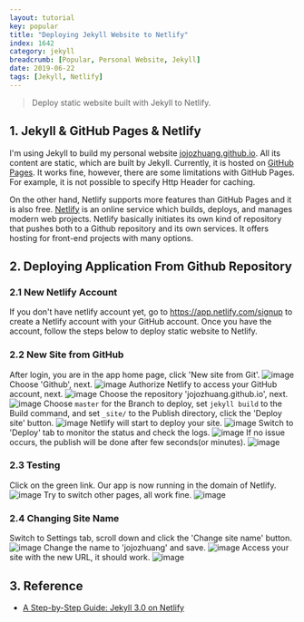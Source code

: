 ```yaml
---
layout: tutorial
key: popular
title: "Deploying Jekyll Website to Netlify"
index: 1642
category: jekyll
breadcrumb: [Popular, Personal Website, Jekyll]
date: 2019-06-22
tags: [Jekyll, Netlify]
---
```


> Deploy static website built with Jekyll to Netlify.

## 1. Jekyll & GitHub Pages & Netlify
I'm using Jekyll to build my personal website [jojozhuang.github.io](jojozhuang.github.io). All its content are static, which are built by Jekyll. Currently, it is hosted on [GitHub Pages](https://pages.github.com/). It works fine, however, there are some limitations with GitHub Pages. For example, it is not possible to specify Http Header for caching.

On the other hand, Netlify supports more features than GitHub Pages and it is also free. [Netlify](https://www.netlify.com/) is an online service which builds, deploys, and manages modern web projects.  Netlify basically initiates its own kind of repository that pushes both to a Github repository and its own services. It offers hosting for front-end projects with many options.

## 2. Deploying Application From Github Repository
### 2.1 New Netlify Account
If you don't have netlify account yet, go to https://app.netlify.com/signup to create a Netlify account with your GitHub account. Once you have the account, follow the steps below to deploy static website to Netlify.
### 2.2 New Site from GitHub
After login, you are in the app home page, click 'New site from Git'.
![image](/public/images/jekyll/1642/app.png)
Choose 'Github', next.
![image](/public/images/jekyll/1642/newsite.png)
Authorize Netlify to access your GitHub account, next.
![image](/public/images/jekyll/1642/authorize.png)
Choose the repository 'jojozhuang.github.io', next.
![image](/public/images/jekyll/1642/repository.png)
Choose `master` for the Branch to deploy, set `jekyll build` to the Build command, and set `_site/` to the Publish directory, click the 'Deploy site' button.
![image](/public/images/jekyll/1642/options.png)
Netlify will start to deploy your site.
![image](/public/images/jekyll/1642/inprogress.png)
Switch to 'Deploy' tab to monitor the status and check the logs.
![image](/public/images/jekyll/1642/monitor.png)
If no issue occurs, the publish will be done after few seconds(or minutes).
![image](/public/images/jekyll/1642/published.png)
### 2.3 Testing
Click on the green link. Our app is now running in the domain of Netlify.
![image](/public/images/jekyll/1642/homepage.png)
Try to switch other pages, all work fine.
![image](/public/images/jekyll/1642/portfolio.png)
### 2.4 Changing Site Name
Switch to Settings tab, scroll down and click the 'Change site name' button.
![image](/public/images/jekyll/1642/settings.png)
Change the name to 'jojozhuang' and save.
![image](/public/images/jekyll/1642/changename.png)
Access your site with the new URL, it should work.
![image](/public/images/jekyll/1642/newname.png)

## 3. Reference
* [A Step-by-Step Guide: Jekyll 3.0 on Netlify](https://www.netlify.com/blog/2015/10/28/a-step-by-step-guide-jekyll-3.0-on-netlify/)
